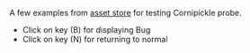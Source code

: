 A few examples from [asset store](https://assetstore.unity.com/) for testing Cornipickle probe. 

- Click on key (B) for displaying Bug
- Click on key (N) for returning to normal

